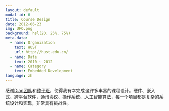 ```yaml
---
layout: default
modal-id: 6
title: Course Design
date: 2012-06-23
img: UFO.png
background: hsl(20, 25%, 75%)
meta-data:
  - name: Organization
    text: HUST
    url: http://hust.edu.cn/
  - name: Date
    text: 2010 ~ 2012
  - name: Category
    text: Embedded Development
language: zh
---
```


感谢[Dian团队](http://dian.hust.edu.cn/)和[种子班](http://www.seedclass.com/)，使得我有幸完成这许多丰富的课程设计。硬件、嵌入式、跨平台软件，通讯协议、操作系统、人工智能算法，每一个项目都是复杂的系统设计和实现，非常具有挑战性。
